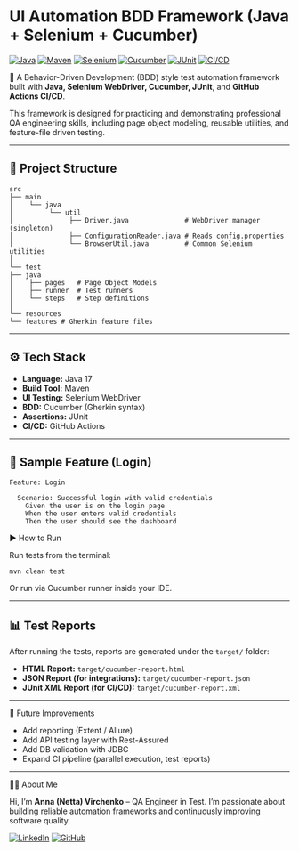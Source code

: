 # UI Automation BDD Framework (Java + Selenium + Cucumber)
[![Java](https://img.shields.io/badge/Java-17-blue.svg)](https://www.oracle.com/java/technologies/javase/jdk17-archive-downloads.html)
[![Maven](https://img.shields.io/badge/Maven-3.9+-brightgreen.svg)](https://maven.apache.org/)
[![Selenium](https://img.shields.io/badge/Selenium-WebDriver-green.svg)](https://www.selenium.dev/)
[![Cucumber](https://img.shields.io/badge/Cucumber-BDD-orange.svg)](https://cucumber.io/)
[![JUnit](https://img.shields.io/badge/JUnit-5-red.svg)](https://junit.org/junit5/)
[![CI/CD](https://img.shields.io/badge/GitHub-Actions-blue.svg)](https://docs.github.com/en/actions)

🚀 A Behavior-Driven Development (BDD) style test automation framework built with **Java, Selenium WebDriver, Cucumber, JUnit**, and **GitHub Actions CI/CD**.  

This framework is designed for practicing and demonstrating professional QA engineering skills, including page object modeling, reusable utilities, and feature-file driven testing.

---

## 📂 Project Structure
```
src
├── main
│    └── java
│         └── util
│              ├── Driver.java              # WebDriver manager (singleton)
│              ├── ConfigurationReader.java # Reads config.properties
│              └── BrowserUtil.java         # Common Selenium utilities
│
└── test
├── java
│    ├── pages   # Page Object Models
│    ├── runner  # Test runners
│    └── steps   # Step definitions
│
└── resources
└── features # Gherkin feature files
```
---

## ⚙️ Tech Stack
- **Language:** Java 17  
- **Build Tool:** Maven  
- **UI Testing:** Selenium WebDriver  
- **BDD:** Cucumber (Gherkin syntax)  
- **Assertions:** JUnit  
- **CI/CD:** GitHub Actions  

---

## 📝 Sample Feature (Login)
```gherkin
Feature: Login

  Scenario: Successful login with valid credentials
    Given the user is on the login page
    When the user enters valid credentials
    Then the user should see the dashboard
```

▶️ How to Run

Run tests from the terminal:

`mvn clean test`

Or run via Cucumber runner inside your IDE.

---
## 📊 Test Reports

After running the tests, reports are generated under the `target/` folder:

- **HTML Report:** `target/cucumber-report.html`  
- **JSON Report (for integrations):** `target/cucumber-report.json`  
- **JUnit XML Report (for CI/CD):** `target/cucumber-report.xml`
  
---

📌 Future Improvements

- Add reporting (Extent / Allure)  
- Add API testing layer with Rest-Assured  
- Add DB validation with JDBC  
- Expand CI pipeline (parallel execution, test reports)  

---

👩‍💻 About Me

Hi, I’m **Anna (Netta) Virchenko** – QA Engineer in Test.
I’m passionate about building reliable automation frameworks and continuously improving software quality.

[![LinkedIn](https://img.shields.io/badge/LinkedIn-Profile-blue)](https://www.linkedin.com/in/anna-virchenko-work)
[![GitHub](https://img.shields.io/badge/GitHub-Profile-black)](https://github.com/annavirchenkowork-coder)



